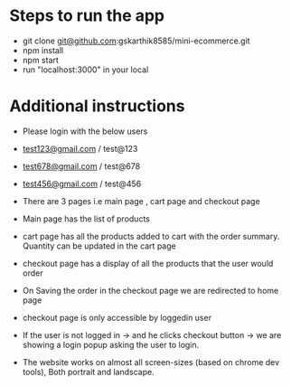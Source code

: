 # Steps to run the app
- git clone git@github.com:gskarthik8585/mini-ecommerce.git
- npm install
- npm start
- run "localhost:3000" in your local

# Additional instructions
- Please login with the below users
- test123@gmail.com / test@123
- test678@gmail.com / test@678
- test456@gmail.com / test@456

- There are 3 pages i.e main page , cart page and checkout page
- Main page has the list of products
- cart page has all the products added to cart with the order summary. Quantity can be updated in the cart page
- checkout page has a display of all the products that the user would order
- On Saving the order in the checkout page we are redirected to home page
- checkout page is only accessible by loggedin user
- If the user is not logged in -> and he clicks checkout button -> we are showing a login popup asking the user to login.
- The website works on almost all screen-sizes (based on chrome dev tools), Both portrait and landscape.
